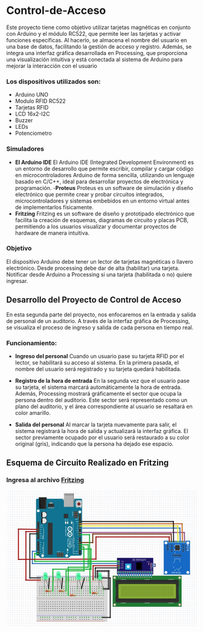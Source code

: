 # Control-de-Acceso
Este proyecto tiene como objetivo utilizar tarjetas magnéticas en conjunto con Arduino y el módulo RC522, que permite leer las tarjetas y activar funciones específicas. Al hacerlo, se almacena el nombre del usuario en una base de datos, facilitando la gestión de acceso y registro. Además, se integra una interfaz gráfica desarrollada en Processing, que proporciona una visualización intuitiva y está conectada al sistema de Arduino para mejorar la interacción con el usuario
### Los dispositivos utilizados son:

- Arduino UNO
- Modulo RFID RC522
- Tarjetas RFID
- LCD 16x2-I2C
- Buzzer
- LEDs
- Potenciometro

### Simuladores
- **El Arduino IDE**
El Arduino IDE (Integrated Development Environment) es un entorno de desarrollo que permite escribir, compilar y cargar código en microcontroladores Arduino de forma sencilla, utilizando un lenguaje basado en C/C++, ideal para desarrollar proyectos de electrónica y programación.
-**Proteus**
Proteus es un software de simulación y diseño electrónico que permite crear y probar circuitos integrados, microcontroladores y sistemas embebidos en un entorno virtual antes de implementarlos físicamente.
- **Fritzing**
Fritzing es un software de diseño y prototipado electrónico que facilita la creación de esquemas, diagramas de circuito y placas PCB, permitiendo a los usuarios visualizar y documentar proyectos de hardware de manera intuitiva.


### Objetivo
El dispositivo Arduino debe tener un lector de tarjetas magnéticas o llavero electrónico. Desde processing debe dar de alta (habilitar) una tarjeta. Notificar desde Arduino a Processing si una tarjeta (habilitada o no) quiere ingresar.


## Desarrollo del Proyecto de Control de Acceso
En esta segunda parte del proyecto, nos enfocaremos en la entrada y salida de personal de un auditorio. A través de la interfaz gráfica de Processing, se visualiza el proceso de ingreso y salida de cada persona en tiempo real.

### Funcionamiento:
- **Ingreso del personal**
Cuando un usuario pase su tarjeta RFID por el lector, se habilitará su acceso al sistema. En la primera pasada, el nombre del usuario será registrado y su tarjeta quedará habilitada.

- **Registro de la hora de entrada**
En la segunda vez que el usuario pase su tarjeta, el sistema marcará automáticamente la hora de entrada. Además, Processing mostrará gráficamente el sector que ocupa la persona dentro del auditorio. Este sector será representado como un plano del auditorio, y el área correspondiente al usuario se resaltará en color amarillo.

- **Salida del personal**
Al marcar la tarjeta nuevamente para salir, el sistema registrará la hora de salida y actualizará la interfaz gráfica. El sector previamente ocupado por el usuario será restaurado a su color original (gris), indicando que la persona ha dejado ese espacio.

## Esquema de Circuito Realizado en Fritzing
### Ingresa al archivo [Fritzing](https://github.com/hugoalcidesriveros/Control-de-Acceso/blob/main/sketch_241112b/sketch_241112b.pde)
![](https://github.com/hugoalcidesriveros/Control-de-Acceso/blob/main/Circuito%20Arduino.jpg)
